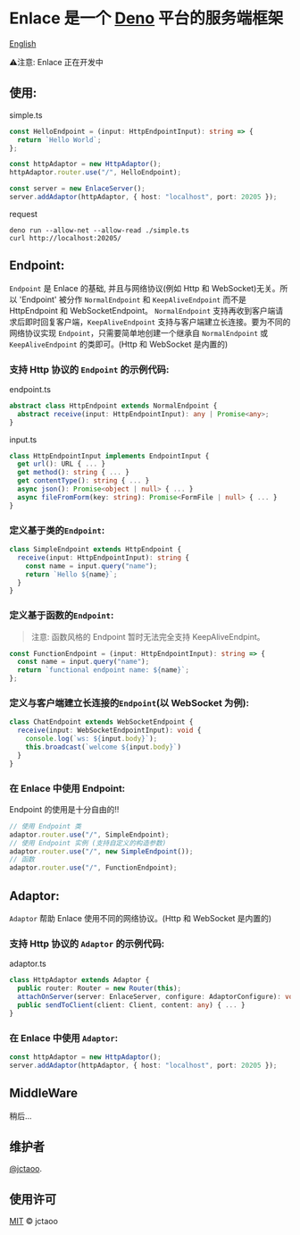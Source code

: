 # Enlace 是一个 [Deno](https://deno.land/) 平台的服务端框架

[English](README.md)

⚠️注意: Enlace 正在开发中

## 使用:
simple.ts
```typescript
const HelloEndpoint = (input: HttpEndpointInput): string => {
  return `Hello World`;
};

const httpAdaptor = new HttpAdaptor();
httpAdaptor.router.use("/", HelloEndpoint);

const server = new EnlaceServer();
server.addAdaptor(httpAdaptor, { host: "localhost", port: 20205 });
```
request
```shell
deno run --allow-net --allow-read ./simple.ts
curl http://localhost:20205/
```

## Endpoint:
`Endpoint` 是 Enlace 的基础, 并且与网络协议(例如 Http 和 WebSocket)无关。所以 'Endpoint' 被分作 `NormalEndpoint` 和 `KeepAliveEndpoint` 而不是 HttpEndpoint 和 WebSocketEndpoint。 `NormalEndpoint` 支持再收到客户端请求后即时回复客户端，`KeepAliveEndpoint` 支持与客户端建立长连接。要为不同的网络协议实现 `Endpoint`，只需要简单地创建一个继承自 `NormalEndpoint` 或 `KeepAliveEndpoint` 的类即可。(Http 和 WebSocket 是内置的)

### 支持 Http 协议的 `Endpoint` 的示例代码:
endpoint.ts
```typescript
abstract class HttpEndpoint extends NormalEndpoint {
  abstract receive(input: HttpEndpointInput): any | Promise<any>;
}
```
input.ts
```typescript
class HttpEndpointInput implements EndpointInput {
  get url(): URL { ... }
  get method(): string { ... }
  get contentType(): string { ... }
  async json(): Promise<object | null> { ... }
  async fileFromForm(key: string): Promise<FormFile | null> { ... }
}
```
### 定义基于类的`Endpoint`:
```typescript
class SimpleEndpoint extends HttpEndpoint {
  receive(input: HttpEndpointInput): string {
    const name = input.query("name");
    return `Hello ${name}`;
  }
}
```
### 定义基于函数的`Endpoint`:
> 注意: 函数风格的 Endpoint 暂时无法完全支持 KeepAliveEndpint。
```typescript
const FunctionEndpoint = (input: HttpEndpointInput): string => {
  const name = input.query("name");
  return `functional endpoint name: ${name}`;
};
```
### 定义与客户端建立长连接的`Endpoint`(以 WebSocket 为例):
```typescript
class ChatEndpoint extends WebSocketEndpoint {
  receive(input: WebSocketEndpointInput): void {
    console.log(`ws: ${input.body}`);
    this.broadcast(`welcome ${input.body}`)
  }
}
```
### 在 Enlace 中使用 Endpoint:
Endpoint 的使用是十分自由的!!
```typescript
// 使用 Endpoint 类
adaptor.router.use("/", SimpleEndpoint);
// 使用 Endpoint 实例 (支持自定义的构造参数)
adaptor.router.use("/", new SimpleEndpoint());
// 函数
adaptor.router.use("/", FunctionEndpoint);
```

## Adaptor:
`Adaptor` 帮助 Enlace 使用不同的网络协议。(Http 和 WebSocket 是内置的)
### 支持 Http 协议的 `Adaptor` 的示例代码:
adaptor.ts
```typescript
class HttpAdaptor extends Adaptor {
  public router: Router = new Router(this);
  attachOnServer(server: EnlaceServer, configure: AdaptorConfigure): void { ... }
  public sendToClient(client: Client, content: any) { ... }
}
```
### 在 Enlace 中使用 `Adaptor`:
```typescript 
const httpAdaptor = new HttpAdaptor();
server.addAdaptor(httpAdaptor, { host: "localhost", port: 20205 });
```

## MiddleWare
稍后...

## 维护者

[@jctaoo](https://github.com/jctaoo).

## 使用许可

[MIT](LICENSE) © jctaoo